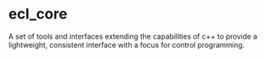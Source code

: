 ecl_core
========

A set of tools and interfaces extending the capabilities of c++ to provide a lightweight, consistent interface with a focus for control programming.